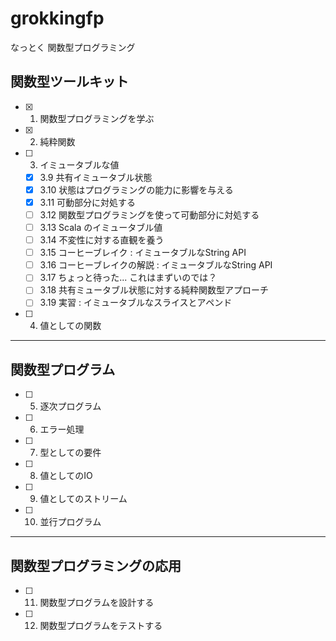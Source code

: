 # grokkingfp
なっとく 関数型プログラミング

## 関数型ツールキット

- [x] 1. 関数型プログラミングを学ぶ
- [x] 2. 純粋関数
- [ ] 3. イミュータブルな値
  - [x] 3.9 共有イミュータブル状態
  - [x] 3.10 状態はプログラミングの能力に影響を与える
  - [x] 3.11 可動部分に対処する
  - [ ] 3.12 関数型プログラミングを使って可動部分に対処する
  - [ ] 3.13 Scala のイミュータブル値
  - [ ] 3.14 不変性に対する直観を養う
  - [ ] 3.15 コーヒーブレイク : イミュータブルなString API
  - [ ] 3.16 コーヒーブレイクの解説 : イミュータブルなString API
  - [ ] 3.17 ちょっと待った... これはまずいのでは？
  - [ ] 3.18 共有ミュータブル状態に対する純粋関数型アプローチ
  - [ ] 3.19 実習 : イミュータブルなスライスとアペンド
- [ ] 4. 値としての関数

---

## 関数型プログラム

- [ ] 5. 逐次プログラム
- [ ] 6. エラー処理
- [ ] 7. 型としての要件
- [ ] 8. 値としてのIO
- [ ] 9. 値としてのストリーム
- [ ] 10. 並行プログラム

---

## 関数型プログラミングの応用

- [ ] 11. 関数型プログラムを設計する
- [ ] 12. 関数型プログラムをテストする

